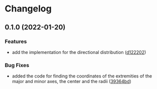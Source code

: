 # Changelog

## 0.1.0 (2022-01-20)


### Features

* add the implementation for the directional distribution ([d122202](https://www.github.com/mljs/directional-distribution/commit/d122202e092cb912ffd40ff6e15619bb1882f24b))


### Bug Fixes

* added the code for finding the coordinates of the extremities of the major and minor axes, the center and the radii ([39364bd](https://www.github.com/mljs/directional-distribution/commit/39364bd392b299bbc9b59454a342086f816a1588))
